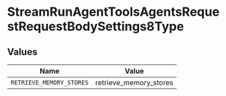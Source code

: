 # StreamRunAgentToolsAgentsRequestRequestBodySettings8Type


## Values

| Name                     | Value                    |
| ------------------------ | ------------------------ |
| `RETRIEVE_MEMORY_STORES` | retrieve_memory_stores   |